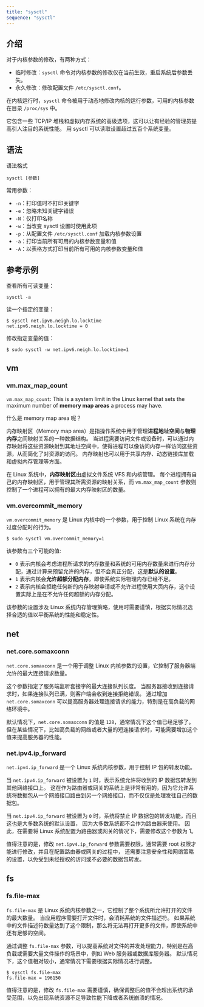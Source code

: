 ```yaml
---
title: "sysctl"
sequence: "sysctl"
---
```


## 介绍

对于内核参数的修改，有两种方式：

- 临时修改：`sysctl` 命令对内核参数的修改仅在当前生效，重启系统后参数丢失。
- 永久修改：修改配置文件 `/etc/sysctl.conf`。

在内核运行时，`sysctl` 命令被用于动态地修改内核的运行参数，可用的内核参数在目录 `/proc/sys` 中。

它包含一些 TCP/IP 堆栈和虚拟内存系统的高级选项，这可以让有经验的管理员提高引人注目的系统性能。
用 sysctl 可以读取设置超过五百个系统变量。

## 语法

语法格式

```text
sysctl [参数]
```

常用参数：

- `-n`：打印值时不打印关键字
- `-e`：忽略未知关键字错误
- `-N`：仅打印名称
- `-w`：当改变 sysctl 设置时使用此项
- `-p`：从配置文件 `/etc/sysctl.conf` 加载内核参数设置
- `-a`：打印当前所有可用的内核参数变量和值
- `-A`：以表格方式打印当前所有可用的内核参数变量和值

## 参考示例

查看所有可读变量：

```text
sysctl -a
```

读一个指定的变量：

```text
$ sysctl net.ipv6.neigh.lo.locktime
net.ipv6.neigh.lo.locktime = 0
```

修改指定变量的值：

```text
$ sudo sysctl -w net.ipv6.neigh.lo.locktime=1
```

## vm

### vm.max_map_count

`vm.max_map_count`: This is a system limit in the Linux kernel that
sets the maximum number of **memory map areas** a process may have.

什么是 memory map area 呢？

内存映射区（Memory map area）是指操作系统中用于管理**进程地址空间**与**物理内存**之间映射关系的一种数据结构。
当进程需要访问文件或设备时，可以通过内存映射将这些资源映射到其地址空间中，使得进程可以像访问内存一样访问这些资源，从而简化了对资源的访问。
内存映射也可以用于共享内存、动态链接库加载和虚拟内存管理等方面。

在 Linux 系统中，**内存映射区**由虚拟文件系统 VFS 和内核管理。
每个进程拥有自己的内存映射区，用于管理其所需资源的映射关系，而 `vm.max_map_count` 参数则控制了一个进程可以拥有的最大内存映射区的数量。

### vm.overcommit_memory

`vm.overcommit_memory` 是 Linux 内核中的一个参数，用于控制 Linux 系统在内存过度分配时的行为。

```text
$ sudo sysctl vm.overcommit_memory=1
```

该参数有三个可能的值:

- `0` 表示内核会考虑进程所请求的内存数量和系统的可用内存数量来进行内存分配，通过计算来预留允许的内存，但不会真正分配，这是**默认的设置**。
- `1` 表示内核会**允许超额分配内存**，即使系统实际物理内存已经不足。
- `2` 表示内核会拒绝任何新的内存映射申请或不允许进程使用大页内存，这个设置实际上是在不允许任何超额的内存分配。

该参数的设置涉及 Linux 系统内存管理策略，使用时需要谨慎，根据实际情况选择合适的值以平衡系统的性能和稳定性。

## net

### net.core.somaxconn

`net.core.somaxconn` 是一个用于调整 Linux 内核参数的设置，它控制了服务器端允许的最大连接请求数量。

这个参数指定了服务端监听套接字的最大连接队列长度。
当服务器接收到连接请求时，如果连接队列已满，则客户端会收到连接拒绝错误。
通过增加 `net.core.somaxconn` 可以提高服务器处理连接请求的能力，特别是在高负载的网络环境中。

默认情况下，`net.core.somaxconn` 的值是 `128`，通常情况下这个值已经足够了。
但在某些情况下，比如高负载的网络或者大量的短连接请求时，可能需要增加这个值来提高服务器的性能。

### net.ipv4.ip_forward

`net.ipv4.ip_forward` 是一个 Linux 系统内核参数，用于控制 IP 包的转发功能。

当 `net.ipv4.ip_forward` 被设置为 `1` 时，表示系统允许将收到的 IP 数据包转发到其他网络接口上。
这在作为路由器或网关的系统上是非常有用的，因为它允许系统将数据包从一个网络接口路由到另一个网络接口，而不仅仅是处理发往自己的数据包。

当 `net.ipv4.ip_forward` 被设置为 `0` 时，系统将禁止 IP 数据包的转发功能，而且这也是大多数系统的默认设置，
因为大多数系统都不会作为路由器来使用。
因此，在需要将 Linux 系统配置为路由器或网关的情况下，需要修改这个参数为 1。

值得注意的是，修改 `net.ipv4.ip_forward` 参数需要权限，通常需要 root 权限才能进行修改，并且在配置路由器或网关的过程中，
还需要注意安全性和网络策略的设置，以免受到未经授权的访问或不必要的数据包转发。

## fs

### fs.file-max

`fs.file-max` 是 Linux 系统内核参数之一，它控制了整个系统所允许打开的文件的最大数量。
当应用程序需要打开文件时，会消耗系统的文件描述符。
如果系统中的文件描述符数量达到了这个限制，那么将无法再打开更多的文件，即使系统中还有足够的空间。

通过调整 `fs.file-max` 参数，可以提高系统对文件的并发处理能力，特别是在高负载或需要大量文件操作的场景中，例如 Web 服务器或数据库服务器。
默认情况下，这个值相对较小，通常情况下需要根据实际情况进行调整。

```text
$ sysctl fs.file-max
fs.file-max = 196150
```

值得注意的是，修改 `fs.file-max` 需要谨慎，确保调整后的值不会超出系统的承受范围，以免出现系统资源不足导致性能下降或者系统崩溃的情况。

